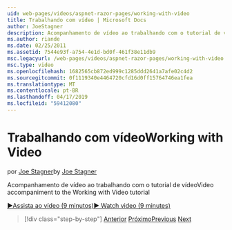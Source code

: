 ```yaml
---
uid: web-pages/videos/aspnet-razor-pages/working-with-video
title: Trabalhando com vídeo | Microsoft Docs
author: JoeStagner
description: Acompanhamento de vídeo ao trabalhando com o tutorial de vídeo
ms.author: riande
ms.date: 02/25/2011
ms.assetid: 7544e93f-a754-4e1d-bd0f-461f38e11db9
msc.legacyurl: /web-pages/videos/aspnet-razor-pages/working-with-video
msc.type: video
ms.openlocfilehash: 1682565cb872ed999c1285ddd2641a7afe02c4d2
ms.sourcegitcommit: 0f1119340e4464720cfd16d0ff15764746ea1fea
ms.translationtype: MT
ms.contentlocale: pt-BR
ms.lasthandoff: 04/17/2019
ms.locfileid: "59412080"
---
```

# <a name="working-with-video"></a><span data-ttu-id="32dea-103">Trabalhando com vídeo</span><span class="sxs-lookup"><span data-stu-id="32dea-103">Working with Video</span></span>

<span data-ttu-id="32dea-104">por [Joe Stagner](https://github.com/JoeStagner)</span><span class="sxs-lookup"><span data-stu-id="32dea-104">by [Joe Stagner](https://github.com/JoeStagner)</span></span>

<span data-ttu-id="32dea-105">Acompanhamento de vídeo ao trabalhando com o tutorial de vídeo</span><span class="sxs-lookup"><span data-stu-id="32dea-105">Video accompaniment to the Working with Video tutorial</span></span>

[<span data-ttu-id="32dea-106">&#9654;Assista ao vídeo (9 minutos)</span><span class="sxs-lookup"><span data-stu-id="32dea-106">&#9654; Watch video (9 minutes)</span></span>](https://channel9.msdn.com/Blogs/ASP-NET-Site-Videos/working-with-video)

> [!div class="step-by-step"]
> <span data-ttu-id="32dea-107">[Anterior](working-with-images.md)
> [Próximo](adding-email-to-your-web-site.md)</span><span class="sxs-lookup"><span data-stu-id="32dea-107">[Previous](working-with-images.md)
[Next](adding-email-to-your-web-site.md)</span></span>

